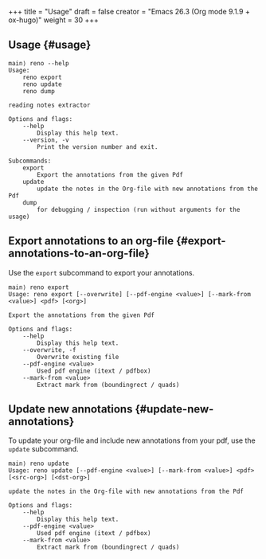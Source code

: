 +++
title = "Usage"
draft = false
creator = "Emacs 26.3 (Org mode 9.1.9 + ox-hugo)"
weight = 30
+++

## Usage {#usage}

```text
main⟩ reno --help
Usage:
    reno export
    reno update
    reno dump

reading notes extractor

Options and flags:
    --help
        Display this help text.
    --version, -v
        Print the version number and exit.

Subcommands:
    export
        Export the annotations from the given Pdf
    update
        update the notes in the Org-file with new annotations from the Pdf
    dump
        for debugging / inspection (run without arguments for the usage)
```


## Export annotations to an org-file {#export-annotations-to-an-org-file}

Use the `export` subcommand to export your annotations.

```text
main⟩ reno export
Usage: reno export [--overwrite] [--pdf-engine <value>] [--mark-from <value>] <pdf> [<org>]

Export the annotations from the given Pdf

Options and flags:
    --help
        Display this help text.
    --overwrite, -f
        Overwrite existing file
    --pdf-engine <value>
        Used pdf engine (itext / pdfbox)
    --mark-from <value>
        Extract mark from (boundingrect / quads)
```


## Update new annotations {#update-new-annotations}

To update your org-file and include new annotations from your pdf, use the `update` subcommand.

```text
main⟩ reno update
Usage: reno update [--pdf-engine <value>] [--mark-from <value>] <pdf> [<src-org>] [<dst-org>]

update the notes in the Org-file with new annotations from the Pdf

Options and flags:
    --help
        Display this help text.
    --pdf-engine <value>
        Used pdf engine (itext / pdfbox)
    --mark-from <value>
        Extract mark from (boundingrect / quads)
```
